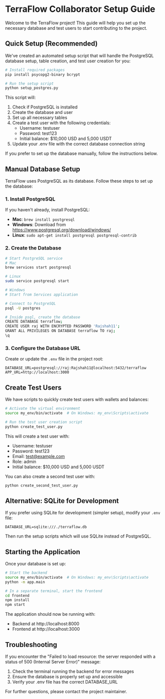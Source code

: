# TerraFlow Collaborator Setup Guide

Welcome to the TerraFlow project! This guide will help you set up the necessary database and test users to start contributing to the project.

## Quick Setup (Recommended)

We've created an automated setup script that will handle the PostgreSQL database setup, table creation, and test user creation for you:

```bash
# Install required packages
pip install psycopg2-binary bcrypt

# Run the setup script
python setup_postgres.py
```

This script will:
1. Check if PostgreSQL is installed
2. Create the database and user
3. Set up all necessary tables
4. Create a test user with the following credentials:
   - Username: testuser
   - Password: test123
   - Initial balance: $10,000 USD and 5,000 USDT
5. Update your .env file with the correct database connection string

If you prefer to set up the database manually, follow the instructions below.

## Manual Database Setup

TerraFlow uses PostgreSQL as its database. Follow these steps to set up the database:

### 1. Install PostgreSQL

If you haven't already, install PostgreSQL:

- **Mac**: `brew install postgresql`
- **Windows**: Download from https://www.postgresql.org/download/windows/
- **Linux**: `sudo apt-get install postgresql postgresql-contrib`

### 2. Create the Database

```bash
# Start PostgreSQL service
# Mac
brew services start postgresql

# Linux
sudo service postgresql start

# Windows
# Start from Services application

# Connect to PostgreSQL
psql -U postgres

# Inside psql, create the database
CREATE DATABASE terraflow;
CREATE USER raj WITH ENCRYPTED PASSWORD 'Rajshah11';
GRANT ALL PRIVILEGES ON DATABASE terraflow TO raj;
\q
```

### 3. Configure the Database URL

Create or update the `.env` file in the project root:

```
DATABASE_URL=postgresql://raj:Rajshah11@localhost:5432/terraflow
APP_URL=http://localhost:3000
```

## Create Test Users

We have scripts to quickly create test users with wallets and balances:

```bash
# Activate the virtual environment
source my_env/bin/activate  # On Windows: my_env\Scripts\activate

# Run the test user creation script
python create_test_user.py
```

This will create a test user with:
- Username: testuser
- Password: test123
- Email: test@example.com
- Role: admin
- Initial balance: $10,000 USD and 5,000 USDT

You can also create a second test user with:

```bash
python create_second_test_user.py
```

## Alternative: SQLite for Development

If you prefer using SQLite for development (simpler setup), modify your `.env` file:

```
DATABASE_URL=sqlite:///./terraflow.db
```

Then run the setup scripts which will use SQLite instead of PostgreSQL.

## Starting the Application

Once your database is set up:

```bash
# Start the backend
source my_env/bin/activate  # On Windows: my_env\Scripts\activate
python -m app.main

# In a separate terminal, start the frontend
cd frontend
npm install
npm start
```

The application should now be running with:
- Backend at http://localhost:8000
- Frontend at http://localhost:3000

## Troubleshooting

If you encounter the "Failed to load resource: the server responded with a status of 500 (Internal Server Error)" message:

1. Check the terminal running the backend for error messages
2. Ensure the database is properly set up and accessible
3. Verify your .env file has the correct DATABASE_URL

For further questions, please contact the project maintainer. 